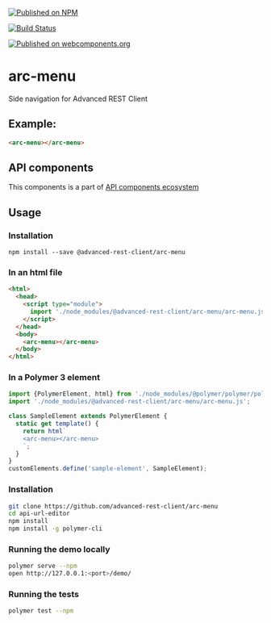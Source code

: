 [![Published on NPM](https://img.shields.io/npm/v/@advanced-rest-client/arc-menu.svg)](https://www.npmjs.com/package/@advanced-rest-client/arc-menu)

[![Build Status](https://travis-ci.org/advanced-rest-client/arc-menu.svg?branch=stage)](https://travis-ci.org/advanced-rest-client/arc-menu)

[![Published on webcomponents.org](https://img.shields.io/badge/webcomponents.org-published-blue.svg)](https://www.webcomponents.org/element/advanced-rest-client/arc-menu)


# arc-menu

Side navigation for Advanced REST Client

## Example:

```html
<arc-menu></arc-menu>
```

## API components

This components is a part of [API components ecosystem](https://elements.advancedrestclient.com/)

## Usage

### Installation
```
npm install --save @advanced-rest-client/arc-menu
```

### In an html file

```html
<html>
  <head>
    <script type="module">
      import './node_modules/@advanced-rest-client/arc-menu/arc-menu.js';
    </script>
  </head>
  <body>
    <arc-menu></arc-menu>
  </body>
</html>
```

### In a Polymer 3 element

```js
import {PolymerElement, html} from './node_modules/@polymer/polymer/polymer-element.js';
import './node_modules/@advanced-rest-client/arc-menu/arc-menu.js';

class SampleElement extends PolymerElement {
  static get template() {
    return html`
    <arc-menu></arc-menu>
    `;
  }
}
customElements.define('sample-element', SampleElement);
```

### Installation

```sh
git clone https://github.com/advanced-rest-client/arc-menu
cd api-url-editor
npm install
npm install -g polymer-cli
```

### Running the demo locally

```sh
polymer serve --npm
open http://127.0.0.1:<port>/demo/
```

### Running the tests
```sh
polymer test --npm
```
